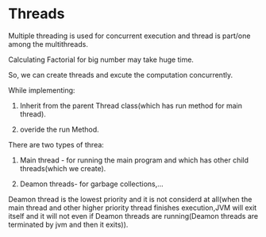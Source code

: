 # Threads


Multiple threading is used for concurrent execution and thread is part/one among the multithreads.

Calculating Factorial for big number may take huge time.

So, we can create threads and excute the computation concurrently.

While implementing:
1) Inherit from the parent Thread class(which has run method for main thread).

2) overide the run Method.

There are two types of threa:
1) Main thread - for running the main program and which has other child threads(which we create).

2) Deamon threads- for garbage collections,...

Deamon thread is the lowest priority and it is not considerd at all(when the main thread and other higher priority thread finishes execution,JVM  will exit itself and it will not even if Deamon threads are running(Deamon threads are terminated by jvm and then it exits)).
